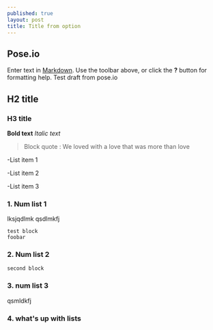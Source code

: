 ```yaml
---
published: true
layout: post
title: Title from option
---
```

## Pose.io

Enter text in [Markdown](http://daringfireball.net/projects/markdown/). Use the toolbar above, or click the **?** button for formatting help.
Test draft from pose.io
## H2 title
### H3 title

**Bold text**
_Italic text_

> Block quote : We loved with a love that was more than love


-List item 1

-List item 2

-List item 3

### 1. Num list 1

lksjqdlmk
qsdlmkfj
```
test block
foobar
```

### 2. Num list 2


```
second block
```
### 3. num list 3

qsmldkfj

### 4. what's up with lists